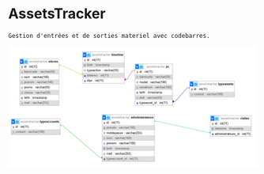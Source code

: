 # AssetsTracker

    Gestion d'entrées et de sorties materiel avec codebarres.

![Mon Image](./bdd_sheme.png "Shema de la base de données relationelle.")